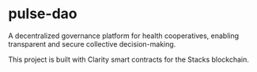 # pulse-dao

A decentralized governance platform for health cooperatives, enabling transparent and secure collective decision-making.

This project is built with Clarity smart contracts for the Stacks blockchain.